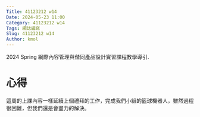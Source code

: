 ```yaml
---
Title: 41123212 w14
Date: 2024-05-23 11:00
Category: 41123212 w14
Tags: 網誌編寫
Slug: 41123212 w14
Author: kmol
---
```


2024 Spring 網際內容管理與偕同產品設計實習課程教學導引.

<!-- PELICAN_END_SUMMARY -->
# 心得
這周的上課內容一樣延續上個禮拜的工作，完成我們小組的籃球機器人，雖然過程很困難，但我們還是會盡力的解決。